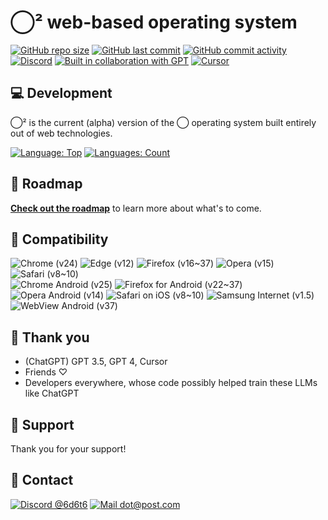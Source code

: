 #  ⃝² web-based operating system

[![GitHub repo size](https://img.shields.io/github/repo-size/6d6t6/O?logo=github&color=purple)](https://github.com/6d6t6/O)
[![GitHub last commit](https://img.shields.io/github/last-commit/6d6t6/O?logo=github)](https://github.com/6d6t6/O)
[![GitHub commit activity](https://img.shields.io/github/commit-activity/t/6d6t6/O?logo=github)](https://github.com/6d6t6/O)
[![Discord](https://img.shields.io/discord/1207017475041009724?logo=discord&logoColor=white&color=5865F2&label=discord%20server)](https://discord.gg/UJsJbXxb2v)
[![Built in collaboration with GPT](https://img.shields.io/badge/built%20in%20collaboration%20with%20gpt-412991?logo=openai)](https://chat.openai.com)
[![Cursor](https://img.shields.io/badge/built%20in%20cursor-1d4c8c?logo=visualstudiocode)](https://cursor.sh)

## 💻 Development

 ⃝² is the current (alpha) version of the ⃝ operating system built entirely out of web technologies.

[![Language: Top](https://img.shields.io/github/languages/top/6d6t6/O)](https://github.com/6d6t6/O)
[![Languages: Count](https://img.shields.io/github/languages/count/6d6t6/O)](https://github.com/6d6t6/O)

## 📍 Roadmap

[**Check out the roadmap**](roadmap.md) to learn more about what's to come.

## 📲 Compatibility

![Chrome (v24)](https://img.shields.io/badge/24-Chrome-black?logo=googlechrome&logoColor=white&labelColor=darkgreen)
![Edge (v12)](https://img.shields.io/badge/12-Edge-black?logo=microsoftedge&logoColor=white&labelColor=darkgreen)
![Firefox (v16~37)](https://img.shields.io/badge/16~37-Firefox-black?logo=firefox&logoColor=white&labelColor=darkgreen)
![Opera (v15)](https://img.shields.io/badge/15-Opera-black?logo=opera&logoColor=white&labelColor=darkgreen)
![Safari (v8~10)](https://img.shields.io/badge/8~10-Safari-black?logo=safari&logoColor=white&labelColor=darkgreen)
<br>
![Chrome Android (v25)](https://img.shields.io/badge/25-Chrome_Android-black?logo=googlechrome&logoColor=white&labelColor=darkgreen)
![Firefox for Android (v22~37)](https://img.shields.io/badge/22~37-Firefox_for_Android-black?logo=firefox&logoColor=white&labelColor=darkgreen)
![Opera Android (v14)](https://img.shields.io/badge/14-Opera_Android-black?logo=opera&logoColor=white&labelColor=darkgreen)
![Safari on iOS (v8~10)](https://img.shields.io/badge/8~10-Safari_on_iOS-black?logo=safari&logoColor=white&labelColor=darkgreen)
![Samsung Internet (v1.5)](https://img.shields.io/badge/1.5-Samsung_Internet-black?logo=samsung&logoColor=white&labelColor=darkgreen)
![WebView Android (v37)](https://img.shields.io/badge/37-WebView_Android-black?logo=android&logoColor=white&labelColor=darkgreen)

## 🙏 Thank you

* (ChatGPT) GPT 3.5, GPT 4, Cursor
* Friends ♡
* Developers everywhere, whose code possibly helped train these LLMs like ChatGPT

## 💛 Support
Thank you for your support!

## 💌 Contact

[![Discord @6d6t6](https://img.shields.io/badge/discord-@6d6t6-purple?logo=discord&logoColor=white&color=5865F2)](https://discord.gg/UJsJbXxb2v)
[![Mail dot@post.com](https://img.shields.io/badge/email-dot@post.com-blue?logo=maildotcom&color=004788)](mailto:dot@post.com)
